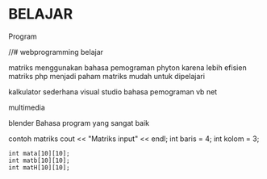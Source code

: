 # BELAJAR
Program


//# webprogramming belajar

matriks menggunakan bahasa pemograman phyton karena lebih efisien matriks php menjadi paham matriks mudah untuk dipelajari

kalkulator sederhana visual studio bahasa pemograman vb net

multimedia

blender Bahasa program yang sangat baik


contoh matriks
cout << "Matriks input" << endl;
    int baris = 4;
    int kolom = 3;

    int mata[10][10];
    int matb[10][10];
    int matH[10][10];
